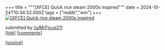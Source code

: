 +++
title = """[XFCE] Quick rice steam 2000s inspired"""
date = 2024-10-24T10:34:52.000Z
tags = ["reddit","wm"]
+++
[![[XFCE] Quick rice steam 2000s inspired](https://preview.redd.it/rqex0x0mmowd1.png?width=640&crop=smart&auto=webp&s=2803b81290053779dd30c602516e3a83632843af "[XFCE] Quick rice steam 2000s inspired")](https://www.reddit.com/r/unixporn/comments/1gazh08/xfce_quick_rice_steam_2000s_inspired/)

submitted by [/u/MrFicus211](https://www.reddit.com/user/MrFicus211)  
[\[link\]](https://i.redd.it/rqex0x0mmowd1.png) [\[comments\]](https://www.reddit.com/r/unixporn/comments/1gazh08/xfce_quick_rice_steam_2000s_inspired/)

[[source]](https://www.reddit.com/r/unixporn/comments/1gazh08/xfce_quick_rice_steam_2000s_inspired/)
